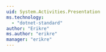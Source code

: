 ```yaml
---
uid: System.Activities.Presentation
ms.technology: 
  - "dotnet-standard"
author: "Erikre"
ms.author: "erikre"
manager: "erikre"
---
```

